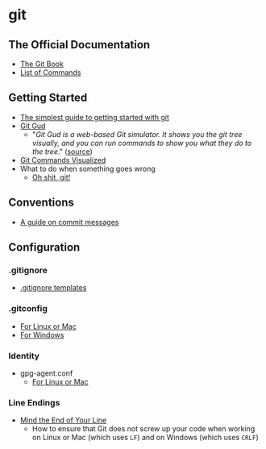 # git

## The Official Documentation

* [The Git Book](https://git-scm.com/book/en/v2)
* [List of Commands](https://git-scm.com/docs)

## Getting Started

* [The simplest guide to getting started with git](http://rogerdudler.github.io/git-guide/)
* [Git Gud](https://nic-hartley.github.io/git-gud/)
    * "*Git Gud is a web-based Git simulator. It shows you the git tree visually, and you can run commands to show you what they do to the tree*." ([source](https://dev.to/nichartley/git-gud-at-git-5d9k))
* [Git Commands Visualized](https://dev.to/lydiahallie/cs-visualized-useful-git-commands-37p1)
* What to do when something goes wrong
    * [Oh shit, git!](https://ohshitgit.com/)

## Conventions

* [A guide on commit messages](https://dev.to/yvonnickfrin/a-guide-on-commit-messages-d8n)

## Configuration

### .gitignore

* [.gitignore templates](https://github.com/github/gitignore)

### .gitconfig

* [For Linux or Mac](./unix/config)
* [For Windows](./windows/config)

### Identity

* gpg-agent.conf
    * [For Linux or Mac](./templates/git/unix/gpg-agent.conf)

### Line Endings

* [Mind the End of Your Line](https://adaptivepatchwork.com/2012/03/01/mind-the-end-of-your-line/)
    * How to ensure that Git does not screw up your code when working on Linux or Mac (which uses `LF`) and on Windows (which uses `CRLF`)
